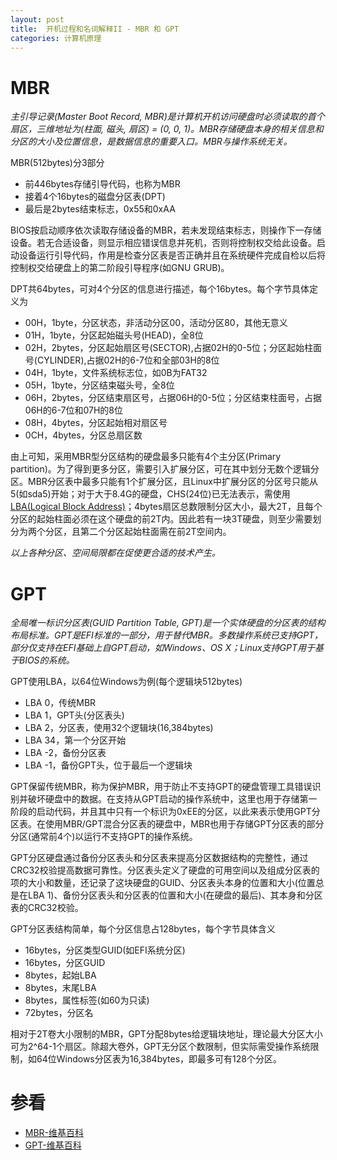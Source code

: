 ```yaml
---
layout: post
title:  开机过程和名词解释II - MBR 和 GPT
categories: 计算机原理
---
```


# MBR
*主引导记录(Master Boot Record, MBR)是计算机开机访问硬盘时必须读取的首个扇区，三维地址为(柱面, 磁头, 扇区) = (0, 0, 1)。MBR存储硬盘本身的相关信息和分区的大小及位置信息，是数据信息的重要入口。MBR与操作系统无关。*

MBR(512bytes)分3部分

+ 前446bytes存储引导代码，也称为MBR
+ 接着4个16bytes的磁盘分区表(DPT)
+ 最后是2bytes结束标志，0x55和0xAA

BIOS按启动顺序依次读取存储设备的MBR，若未发现结束标志，则操作下一存储设备。若无合适设备，则显示相应错误信息并死机，否则将控制权交给此设备。启动设备运行引导代码，作用是检查分区表是否正确并且在系统硬件完成自检以后将控制权交给硬盘上的第二阶段引导程序(如GNU GRUB)。

DPT共64bytes，可对4个分区的信息进行描述，每个16bytes。每个字节具体定义为

+ 00H，1byte，分区状态，非活动分区00，活动分区80，其他无意义
+ 01H，1byte，分区起始磁头号(HEAD)，全8位
+ 02H，2bytes，分区起始扇区号(SECTOR),占据02H的0-5位；分区起始柱面号(CYLINDER),占据02H的6-7位和全部03H的8位
+ 04H，1byte，文件系统标志位，如0B为FAT32
+ 05H，1byte，分区结束磁头号，全8位
+ 06H，2bytes，分区结束扇区号，占据06H的0-5位；分区结束柱面号，占据06H的6-7位和07H的8位
+ 08H，4bytes，分区起始相对扇区号
+ 0CH，4bytes，分区总扇区数

由上可知，采用MBR型分区结构的硬盘最多只能有4个主分区(Primary partition)。为了得到更多分区，需要引入扩展分区，可在其中划分无数个逻辑分区。MBR分区表中最多只能有1个扩展分区，且Linux中扩展分区的分区号只能从5(如sda5)开始；对于大于8.4G的硬盘，CHS(24位)已无法表示，需使用[LBA(Logical Block Address)][lba]；4bytes扇区总数限制分区大小，最大2T，且每个分区的起始柱面必须在这个硬盘的前2T内。因此若有一块3T硬盘，则至少需要划分为两个分区，且第二个分区起始柱面需在前2T空间内。

*以上各种分区、空间局限都在促使更合适的技术产生。*

# GPT
*全局唯一标识分区表(GUID Partition Table, GPT)是一个实体硬盘的分区表的结构布局标准。GPT是EFI标准的一部分，用于替代MBR。多数操作系统已支持GPT，部分仅支持在EFI基础上自GPT启动，如Windows、OS X；Linux支持GPT用于基于BIOS的系统。*

GPT使用LBA，以64位Windows为例(每个逻辑块512bytes)

+ LBA 0，传统MBR
+ LBA 1，GPT头(分区表头)
+ LBA 2，分区表，使用32个逻辑块(16,384bytes)
+ LBA 34，第一个分区开始
+ LBA -2，备份分区表
+ LBA -1，备份GPT头，位于最后一个逻辑块

GPT保留传统MBR，称为保护MBR，用于防止不支持GPT的硬盘管理工具错误识别并破坏硬盘中的数据。在支持从GPT启动的操作系统中，这里也用于存储第一阶段的启动代码，并且其中只有一个标识为0xEE的分区，以此来表示使用GPT分区表。在使用MBR/GPT混合分区表的硬盘中，MBR也用于存储GPT分区表的部分分区(通常前4个)以运行不支持GPT的操作系统。

GPT分区硬盘通过备份分区表头和分区表来提高分区数据结构的完整性，通过CRC32校验提高数据可靠性。分区表头定义了硬盘的可用空间以及组成分区表的项的大小和数量，还记录了这块硬盘的GUID、分区表头本身的位置和大小(位置总是在LBA 1)、备份分区表头和分区表的位置和大小(在硬盘的最后)、其本身和分区表的CRC32校验。

GPT分区表结构简单，每个分区信息占128bytes，每个字节具体含义

+ 16bytes，分区类型GUID(如EFI系统分区)
+ 16bytes，分区GUID
+ 8bytes，起始LBA
+ 8bytes，末尾LBA
+ 8bytes，属性标签(如60为只读)
+ 72bytes，分区名

相对于2T卷大小限制的MBR，GPT分配8bytes给逻辑块地址，理论最大分区大小可为2^64-1个扇区。除超大卷外，GPT无分区个数限制，但实际需受操作系统限制，如64位Windows分区表为16,384bytes，即最多可有128个分区。

# 参看
+ [MBR-维基百科](http://zh.wikipedia.org/wiki/%E4%B8%BB%E5%BC%95%E5%AF%BC%E8%AE%B0%E5%BD%95 "主引导记录")
+ [GPT-维基百科](http://zh.wikipedia.org/wiki/%E5%85%A8%E5%B1%80%E5%94%AF%E4%B8%80%E6%A8%99%E8%AD%98%E5%88%86%E5%8D%80%E8%A1%A8 "全局唯一标识分区表")

[lba]: http://zh.wikipedia.org/wiki/%E9%82%8F%E8%BC%AF%E5%8D%80%E5%A1%8A%E4%BD%8D%E5%9D%80 "逻辑区块地址"
